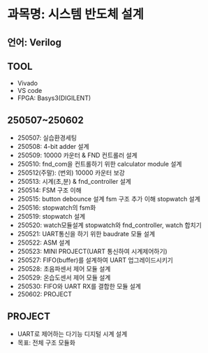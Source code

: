 # 과목명: 시스템 반도체 설계
## 언어: Verilog
## TOOL
* Vivado
* VS code
* FPGA: Basys3(DIGILENT)
## 250507~250602
* 250507: 실습환경세팅
* 250508: 4-bit adder 설계
* 250509: 10000 카운터 & FND 컨트롤러 설계
* 250510: fnd_com을 컨트롤하기 위한 calculator module 설계
* 250512(주말): (번외) 10000 카운터 보강
* 250513: 시계(초,분) & fnd_controller 설계
* 250514: FSM 구조 이해
* 250515: button debounce 설계 fsm 구조 추가 이해 stopwatch 설계
* 250516: stopwatch의 fsm화
* 250519: stopwatch 설계
* 250520: watch모듈설계 stopwatch와 fnd_controller, watch 합치기
* 250521: UART통신을 하기 위한 baudrate 모듈 설계
* 250522: ASM 설계
* 250523: MINI PROJECT(UART 통신하여 시계제어하기)
* 250527: FIFO(buffer)를 설계하여 UART 업그레이드시키기
* 250528: 초음파센서 제어 모듈 설계
* 250529: 온습도센서 제어 모듈 설계
* 250530: FIFO와 UART RX를 결합한 모듈 설계
* 250602: PROJECT
## PROJECT
* UART로 제어하는 다기능 디지털 시계 설계
* 목표: 전체 구조 모듈화
